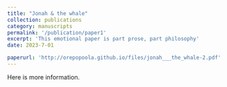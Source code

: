```yaml
---
title: "Jonah & the whale"
collection: publications
category: manuscripts
permalink: '/publication/paper1'
excerpt: 'This emotional paper is part prose, part philosophy'
date: 2023-7-01

paperurl: 'http://orepopoola.github.io/files/jonah___the_whale-2.pdf'
---
```

Here is more information.
